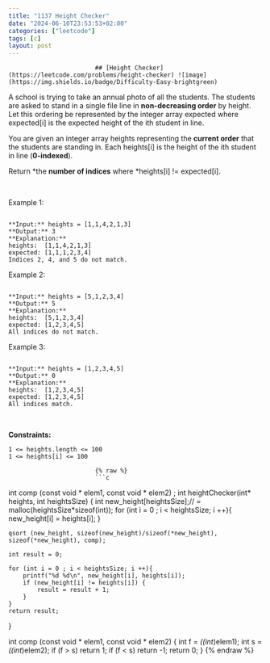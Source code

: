 ```yaml
---
title: "1137 Height Checker"
date: "2024-06-10T23:53:53+02:00"
categories: ["leetcode"]
tags: [c]
layout: post
---
```



                            ## [Height Checker](https://leetcode.com/problems/height-checker) ![image](https://img.shields.io/badge/Difficulty-Easy-brightgreen)

A school is trying to take an annual photo of all the students. The students are asked to stand in a single file line in **non-decreasing order** by height. Let this ordering be represented by the integer array expected where expected[i] is the expected height of the ith student in line.

You are given an integer array heights representing the **current order** that the students are standing in. Each heights[i] is the height of the ith student in line (**0-indexed**).

Return *the **number of indices** where *heights[i] != expected[i].

 

Example 1:

```

**Input:** heights = [1,1,4,2,1,3]
**Output:** 3
**Explanation:** 
heights:  [1,1,4,2,1,3]
expected: [1,1,1,2,3,4]
Indices 2, 4, and 5 do not match.

```

Example 2:

```

**Input:** heights = [5,1,2,3,4]
**Output:** 5
**Explanation:**
heights:  [5,1,2,3,4]
expected: [1,2,3,4,5]
All indices do not match.

```

Example 3:

```

**Input:** heights = [1,2,3,4,5]
**Output:** 0
**Explanation:**
heights:  [1,2,3,4,5]
expected: [1,2,3,4,5]
All indices match.

```

 

**Constraints:**

	1 <= heights.length <= 100
	1 <= heights[i] <= 100

                            {% raw %}
                            ```c
                            
int comp (const void * elem1, const void * elem2) ;
int heightChecker(int* heights, int heightsSize) {
    int new_height[heightsSize];// = malloc(heightsSize*sizeof(int));
    for (int i = 0 ; i < heightsSize; i ++){
        new_height[i] = heights[i];
    }
   
    qsort (new_height, sizeof(new_height)/sizeof(*new_height), sizeof(*new_height), comp);

    int result = 0;

    for (int i = 0 ; i < heightsSize; i ++){
        printf("%d %d\n", new_height[i], heights[i]);
        if (new_height[i] != heights[i]) {
            result = result + 1;
        }
    }
    return result;

}

int comp (const void * elem1, const void * elem2) 
{
    int f = *((int*)elem1);
    int s = *((int*)elem2);
    if (f > s) return  1;
    if (f < s) return -1;
    return 0;
}
                            {% endraw %}
                            